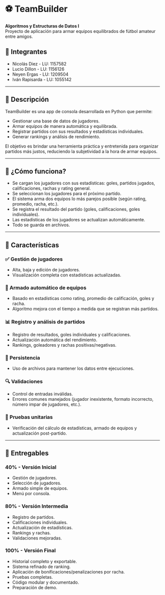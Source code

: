 # ⚽ TeamBuilder

**Algoritmos y Estructuras de Datos I**  
Proyecto de aplicación para armar equipos equilibrados de fútbol amateur entre amigos.

## 👥 Integrantes

- Nicolás Diez - LU: 1157582
- Lucio Dillon - LU: 1156126  
- Neyen Ergas - LU: 1209504  
- Iván Rapisarda - LU: 1055142

---

## 📌 Descripción

TeamBuilder es una app de consola desarrollada en Python que permite:

- Gestionar una base de datos de jugadores.
- Armar equipos de manera automática y equilibrada.
- Registrar partidos con sus resultados y estadísticas individuales.
- Generar rankings y análisis de rendimiento.

El objetivo es brindar una herramienta práctica y entretenida para organizar partidos más justos, reduciendo la subjetividad a la hora de armar equipos.

---

## 🧠 ¿Cómo funciona?

- Se cargan los jugadores con sus estadísticas: goles, partidos jugados, calificaciones, rachas y rating general.
- Se seleccionan los jugadores para el próximo partido.
- El sistema arma dos equipos lo más parejos posible (según rating, promedio, racha, etc.).
- Se registra el resultado del partido (goles, calificaciones, goles individuales).
- Las estadísticas de los jugadores se actualizan automáticamente.
- Todo se guarda en archivos.

---

## 🚀 Características

### ✅ Gestión de jugadores
- Alta, baja y edición de jugadores.
- Visualización completa con estadísticas actualizadas.

### 🤖 Armado automático de equipos
- Basado en estadísticas como rating, promedio de calificación, goles y racha.
- Algoritmo mejora con el tiempo a medida que se registran más partidos.

### 📊 Registro y análisis de partidos
- Registro de resultados, goles individuales y calificaciones.
- Actualización automática del rendimiento.
- Rankings, goleadores y rachas positivas/negativas.

### 💾 Persistencia
- Uso de archivos para mantener los datos entre ejecuciones.

### 🔍 Validaciones
- Control de entradas inválidas.
- Errores comunes manejados (jugador inexistente, formato incorrecto, número impar de jugadores, etc.).

### 🧪 Pruebas unitarias
- Verificación del cálculo de estadísticas, armado de equipos y actualización post-partido.

---

## 📅 Entregables

### 40% - Versión Inicial
- Gestión de jugadores.
- Selección de jugadores.
- Armado simple de equipos.
- Menú por consola.

### 80% - Versión Intermedia
- Registro de partidos.
- Calificaciones individuales.
- Actualización de estadísticas.
- Rankings y rachas.
- Validaciones mejoradas.

### 100% - Versión Final
- Historial completo y exportable.
- Sistema refinado de ranking.
- Aplicación de bonificaciones/penalizaciones por racha.
- Pruebas completas.
- Código modular y documentado.
- Preparación de demo.

